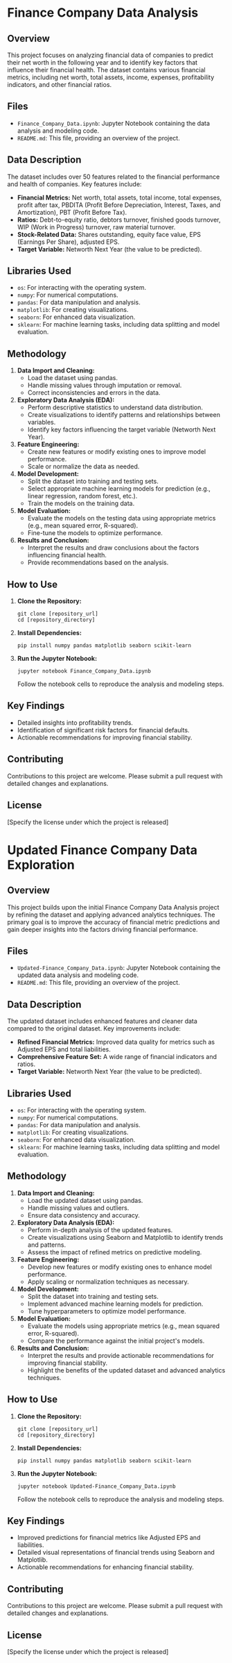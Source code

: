 # Finance Company Data Analysis

## Overview

This project focuses on analyzing financial data of companies to predict their net worth in the following year and to identify key factors that influence their financial health. The dataset contains various financial metrics, including net worth, total assets, income, expenses, profitability indicators, and other financial ratios.

## Files

-   `Finance_Company_Data.ipynb`: Jupyter Notebook containing the data analysis and modeling code.
-   `README.md`: This file, providing an overview of the project.

## Data Description

The dataset includes over 50 features related to the financial performance and health of companies. Key features include:

-   **Financial Metrics:** Net worth, total assets, total income, total expenses, profit after tax, PBDITA (Profit Before Depreciation, Interest, Taxes, and Amortization), PBT (Profit Before Tax).
-   **Ratios:** Debt-to-equity ratio, debtors turnover, finished goods turnover, WIP (Work in Progress) turnover, raw material turnover.
-   **Stock-Related Data:** Shares outstanding, equity face value, EPS (Earnings Per Share), adjusted EPS.
-   **Target Variable:** Networth Next Year (the value to be predicted).

## Libraries Used

-   `os`: For interacting with the operating system.
-   `numpy`: For numerical computations.
-   `pandas`: For data manipulation and analysis.
-   `matplotlib`: For creating visualizations.
-   `seaborn`: For enhanced data visualization.
-   `sklearn`: For machine learning tasks, including data splitting and model evaluation.

## Methodology

1.  **Data Import and Cleaning:**
    -   Load the dataset using pandas.
    -   Handle missing values through imputation or removal.
    -   Correct inconsistencies and errors in the data.
2.  **Exploratory Data Analysis (EDA):**
    -   Perform descriptive statistics to understand data distribution.
    -   Create visualizations to identify patterns and relationships between variables.
    -   Identify key factors influencing the target variable (Networth Next Year).
3.  **Feature Engineering:**
    -   Create new features or modify existing ones to improve model performance.
    -   Scale or normalize the data as needed.
4.  **Model Development:**
    -   Split the dataset into training and testing sets.
    -   Select appropriate machine learning models for prediction (e.g., linear regression, random forest, etc.).
    -   Train the models on the training data.
5.  **Model Evaluation:**
    -   Evaluate the models on the testing data using appropriate metrics (e.g., mean squared error, R-squared).
    -   Fine-tune the models to optimize performance.
6.  **Results and Conclusion:**
    -   Interpret the results and draw conclusions about the factors influencing financial health.
    -   Provide recommendations based on the analysis.

## How to Use

1.  **Clone the Repository:**

    ```
    git clone [repository_url]
    cd [repository_directory]
    ```

2.  **Install Dependencies:**
    ```
    pip install numpy pandas matplotlib seaborn scikit-learn
    ```
3.  **Run the Jupyter Notebook:**

    ```
    jupyter notebook Finance_Company_Data.ipynb
    ```

    Follow the notebook cells to reproduce the analysis and modeling steps.

## Key Findings

-   Detailed insights into profitability trends.
-   Identification of significant risk factors for financial defaults.
-   Actionable recommendations for improving financial stability.

## Contributing

Contributions to this project are welcome. Please submit a pull request with detailed changes and explanations.

## License

[Specify the license under which the project is released]



# Updated Finance Company Data Exploration

## Overview

This project builds upon the initial Finance Company Data Analysis project by refining the dataset and applying advanced analytics techniques. The primary goal is to improve the accuracy of financial metric predictions and gain deeper insights into the factors driving financial performance.

## Files

-   `Updated-Finance_Company_Data.ipynb`: Jupyter Notebook containing the updated data analysis and modeling code.
-   `README.md`: This file, providing an overview of the project.

## Data Description

The updated dataset includes enhanced features and cleaner data compared to the original dataset. Key improvements include:

-   **Refined Financial Metrics:** Improved data quality for metrics such as Adjusted EPS and total liabilities.
-   **Comprehensive Feature Set:** A wide range of financial indicators and ratios.
-   **Target Variable:** Networth Next Year (the value to be predicted).

## Libraries Used

-   `os`: For interacting with the operating system.
-   `numpy`: For numerical computations.
-   `pandas`: For data manipulation and analysis.
-   `matplotlib`: For creating visualizations.
-   `seaborn`: For enhanced data visualization.
-   `sklearn`: For machine learning tasks, including data splitting and model evaluation.

## Methodology

1.  **Data Import and Cleaning:**
    -   Load the updated dataset using pandas.
    -   Handle missing values and outliers.
    -   Ensure data consistency and accuracy.
2.  **Exploratory Data Analysis (EDA):**
    -   Perform in-depth analysis of the updated features.
    -   Create visualizations using Seaborn and Matplotlib to identify trends and patterns.
    -   Assess the impact of refined metrics on predictive modeling.
3.  **Feature Engineering:**
    -   Develop new features or modify existing ones to enhance model performance.
    -   Apply scaling or normalization techniques as necessary.
4.  **Model Development:**
    -   Split the dataset into training and testing sets.
    -   Implement advanced machine learning models for prediction.
    -   Tune hyperparameters to optimize model performance.
5.  **Model Evaluation:**
    -   Evaluate the models using appropriate metrics (e.g., mean squared error, R-squared).
    -   Compare the performance against the initial project's models.
6.  **Results and Conclusion:**
    -   Interpret the results and provide actionable recommendations for improving financial stability.
    -   Highlight the benefits of the updated dataset and advanced analytics techniques.

## How to Use

1.  **Clone the Repository:**

    ```
    git clone [repository_url]
    cd [repository_directory]
    ```

2.  **Install Dependencies:**

    ```
    pip install numpy pandas matplotlib seaborn scikit-learn
    ```

3.  **Run the Jupyter Notebook:**

    ```
    jupyter notebook Updated-Finance_Company_Data.ipynb
    ```

    Follow the notebook cells to reproduce the analysis and modeling steps.

## Key Findings

-   Improved predictions for financial metrics like Adjusted EPS and liabilities.
-   Detailed visual representations of financial trends using Seaborn and Matplotlib.
-   Actionable recommendations for enhancing financial stability.

## Contributing

Contributions to this project are welcome. Please submit a pull request with detailed changes and explanations.

## License

[Specify the license under which the project is released]
